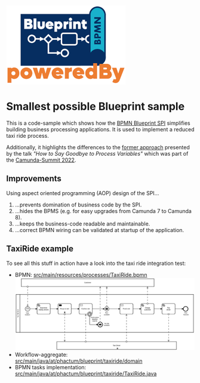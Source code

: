 ![Blueprint SpringBoot](./logo.png)

# Smallest possible Blueprint sample

This is a code-sample which shows how the [BPMN Blueprint SPI](https://github.com/stephanpelikan/bp-blueprint) simplifies building business processing applications. It is used to implement a reduced taxi ride process.

Additionally, it highlights the differences to the [former approach](https://github.com/phactum-at/variable-less) presented by the talk *"How to Say Goodbye to Process Variables"* which was part of the [Camunda-Summit 2022](https://summit.camunda.com/expert-sessions/).

## Improvements

Using aspect oriented programming (AOP) design of the SPI...

1. ...prevents domination of business code by the SPI.
1. ...hides the BPMS (e.g. for easy upgrades from Camunda 7 to Camunda 8).
1. ...keeps the business-code readable and maintainable.
1. ...correct BPMN wiring can be validated at startup of the application.

## TaxiRide example

To see all this stuff in action have a look into the taxi ride integration test:

* BPMN:
  [src/main/resources/processes/TaxiRide.bpmn](./src/main/resources/processes/TaxiRide.bpmn)
  ![taxi ride](./TaxiRide.png)
* Workflow-aggregate:
  [src/main/java/at/phactum/blueprint/taxiride/domain](./src/main/java/at/phactum/blueprint/taxiride/domain)
* BPMN tasks implementation:
  [src/main/java/at/phactum/blueprint/taxiride/TaxiRide.java](./src/main/java/at/phactum/blueprint/taxiride/TaxiRide.java)
